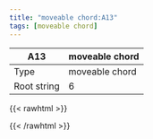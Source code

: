 ```yaml
---
title: "moveable chord:A13"
tags: [moveable chord]
---
```


|A13|moveable chord|
|---|---|
|Type|moveable chord|
|Root string|6|
{{< rawhtml >}}
<div class="container"></div>
<script>
const selector = '#container';
const chord = new ChordBox(selector);
chord.draw((new String("5X567X")));
</script>
{{< /rawhtml >}}
